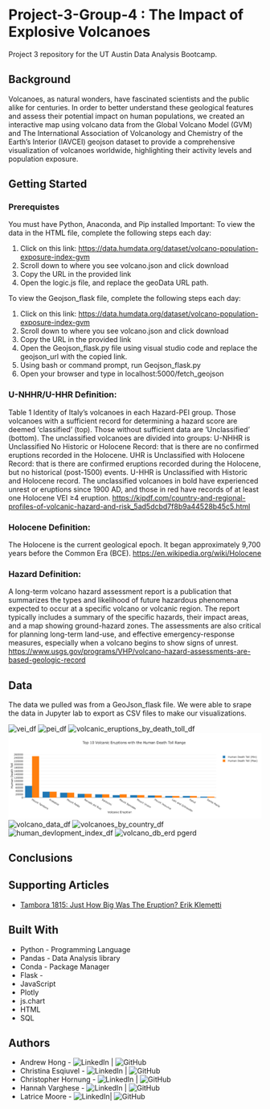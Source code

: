 # Project-3-Group-4  : The Impact of Explosive Volcanoes
Project 3 repository for the UT Austin Data Analysis Bootcamp.

## Background
Volcanoes, as natural wonders, have fascinated scientists and the public alike for centuries. In order to better understand these geological features and assess their potential impact on human populations, we created an interactive map using volcano data from the Global Volcano Model (GVM) and The International Association of Volcanology and Chemistry of the Earth’s Interior (IAVCEI) geojson dataset to provide a comprehensive visualization of volcanoes worldwide, highlighting their activity levels and population exposure.

## Getting Started
### Prerequistes
You must have Python, Anaconda, and Pip installed
Important: To view the data in the HTML file, complete the following steps each day:
1. Click on this link: https://data.humdata.org/dataset/volcano-population-exposure-index-gvm
2. Scroll down to where you see volcano.json and click download
3. Copy the URL in the provided link
4. Open the logic.js file, and replace the geoData URL path.

To view the Geojson_flask file, complete the following steps each day:
1. Click on this link: https://data.humdata.org/dataset/volcano-population-exposure-index-gvm
2. Scroll down to where you see volcano.json and click download
3. Copy the URL in the provided link
4. Open the Geojson_flask.py file using visual studio code and replace the geojson_url with the copied link.
5. Using bash or command prompt, run Geojson_flask.py
6. Open your browser and type in localhost:5000/fetch_geojson

### U-NHHR/U-HHR Definition: 
Table 1 Identity of Italy’s volcanoes in each Hazard-PEI group. Those volcanoes with a sufficient record for determining a hazard score are deemed ‘classified’ (top). Those without sufficient data are ‘Unclassified’ (bottom). The unclassified volcanoes are divided into groups: U-NHHR is Unclassified No Historic or Holocene Record: that is there are no confirmed eruptions recorded in the Holocene. UHR is Unclassified with Holocene Record: that is there are confirmed eruptions recorded during the Holocene, but no historical (post-1500) events. U-HHR is Unclassified with Historic and Holocene record. The unclassified volcanoes in bold have experienced unrest or eruptions since 1900 AD, and those in red have records of at least one Holocene VEI ≥4 eruption.
https://kipdf.com/country-and-regional-profiles-of-volcanic-hazard-and-risk_5ad5dcbd7f8b9a44528b45c5.html

### Holocene Definition:
The Holocene is the current geological epoch. It began approximately 9,700 years before the Common Era (BCE).
https://en.wikipedia.org/wiki/Holocene

### Hazard Definition:
A long-term volcano hazard assessment report is a publication that summarizes the types and likelihood of future hazardous phenomena expected to occur at a specific volcano or volcanic region. The report typically includes a summary of the specific hazards, their impact areas, and a map showing ground-hazard zones. The assessments are also critical for planning long-term land-use, and effective emergency-response measures, especially when a volcano begins to show signs of unrest.
https://www.usgs.gov/programs/VHP/volcano-hazard-assessments-are-based-geologic-record

## Data
The data we pulled was from a GeoJson_flask file. We were able to srape the data in Jupyter lab to export as CSV files to make our visualizations. 

![vei_df](https://github.com/Andrew-Hong1/Project-3-Group-4/assets/134234019/7f1a4f33-b0ba-4b6e-b22e-cc9f68515150)
![pei_df](https://github.com/Andrew-Hong1/Project-3-Group-4/assets/134234019/9b090cf0-a2f8-48ed-acaf-bd0e962e23c0)
![volcanic_eruptions_by_death_toll_df](https://github.com/Andrew-Hong1/Project-3-Group-4/assets/134234019/2d0ec77f-974e-4412-911c-6652d1c69d88)
![plotly](https://github.com/Andrew-Hong1/Project-3-Group-4/blob/main/Images/plotly.png)
![volcano_data_df](https://github.com/Andrew-Hong1/Project-3-Group-4/assets/134234019/80b36faa-c0e7-4dd1-8399-c82a9711a830)
![volcanoes_by_country_df](https://github.com/Andrew-Hong1/Project-3-Group-4/assets/134234019/746b3753-e979-4580-86f0-5b76d2462d5a)
![human_devlopment_index_df](https://github.com/Andrew-Hong1/Project-3-Group-4/assets/134234019/6059bed6-fe20-4525-bd76-460010ed19df)
![volcano_db_erd pgerd](https://github.com/Andrew-Hong1/Project-3-Group-4/assets/134234019/70628dc8-3d49-4642-87f8-71b0b8aa0a16)

## Conclusions

## Supporting Articles
* [Tambora 1815: Just How Big Was The Eruption? Erik Klemetti](https://www.wired.com/2015/04/tambora-1815-just-big-eruption/)
  
## Built With
* Python - Programming Language
* Pandas - Data Analysis library
* Conda - Package Manager
* Flask - 
* JavaScript
* Plotly
* js.chart
* HTML
* SQL

## Authors
* Andrew Hong - ![LinkedIn](https://www.linkedin.com/in/andrew-hong-ah/) | ![GitHub](https://github.com/Andrew-Hong1)
* Christina Esqiuvel - ![LinkedIn](https://www.linkedin.com/in/christinaequivel/) | ![GitHub](https://github.com/VivaLaTeena)
* Christopher Hornung - ![LinkedIn](insertlink) | ![GitHub](https://github.com/cjhornung)
* Hannah Varghese - ![LinkedIn](https://www.linkedin.com/in/hannahvarghese/) | ![GitHub](https://github.com/hannahvarghese)
* Latrice Moore - ![LinkedIn](https://www.linkedin.com/in/latrice-moore-4a3241248/)| ![GitHub](https://github.com/lmoore5460)
